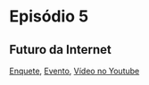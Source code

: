 # Episódio 5
## Futuro da Internet

[Enquete](https://www.facebook.com/groups/GDGAracaju/permalink/392054750994738/),
[Evento](https://plus.google.com/events/cnh50juhb2bct04778vdd84l8ns), 
[Vídeo no Youtube](https://youtu.be/doTRfUllqp0)
